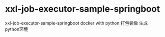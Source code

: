 # xxl-job-executor-sample-springboot
xxl-job-executor-sample-springboot docker with python
打包镜像
生成python环境
